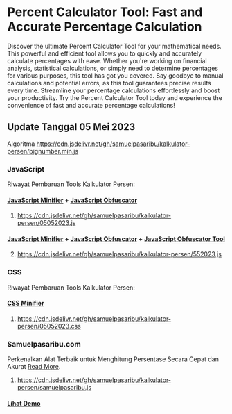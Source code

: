 # Percent Calculator Tool: Fast and Accurate Percentage Calculation
Discover the ultimate Percent Calculator Tool for your mathematical needs. This powerful and efficient tool allows you to quickly and accurately calculate percentages with ease. Whether you're working on financial analysis, statistical calculations, or simply need to determine percentages for various purposes, this tool has got you covered. Say goodbye to manual calculations and potential errors, as this tool guarantees precise results every time. Streamline your percentage calculations effortlessly and boost your productivity. Try the Percent Calculator Tool today and experience the convenience of fast and accurate percentage calculations!
## Update Tanggal 05 Mei 2023
Algoritma
https://cdn.jsdelivr.net/gh/samuelpasaribu/kalkulator-persen/bignumber.min.js
### JavaScript
Riwayat Pembaruan Tools Kalkulator Persen:
#### <a href="https://www.toptal.com/developers/javascript-minifier">JavaScript Minifier</a> + <a href="https://beautifytools.com/javascript-obfuscator.php">JavaScript Obfuscator</a>
1. https://cdn.jsdelivr.net/gh/samuelpasaribu/kalkulator-persen/05052023.js
#### <a href="https://www.toptal.com/developers/javascript-minifier">JavaScript Minifier</a> + <a href="https://beautifytools.com/javascript-obfuscator.php">JavaScript Obfuscator</a> + <a href="https://obfuscator.io">JavaScript Obfuscator Tool</a>
2. https://cdn.jsdelivr.net/gh/samuelpasaribu/kalkulator-persen/552023.js
### CSS
Riwayat Pembaruan Tools Kalkulator Persen:
#### <a href="https://www.toptal.com/developers/cssminifier">CSS Minifier</a>
1. https://cdn.jsdelivr.net/gh/samuelpasaribu/kalkulator-persen/05052023.css
### Samuelpasaribu.com
Perkenalkan Alat Terbaik untuk Menghitung Persentase Secara Cepat dan Akurat <a href="https://www.samuelpasaribu.com/2023/05/perkenalkan-alat-menghitung-persentase.html">Read More</a>.
1. https://cdn.jsdelivr.net/gh/samuelpasaribu/kalkulator-persen/samuelpasaribu.js
#### <a href="https://www.samuelpasaribu.com/p/kalkulator-persen.html">Lihat Demo</a>

